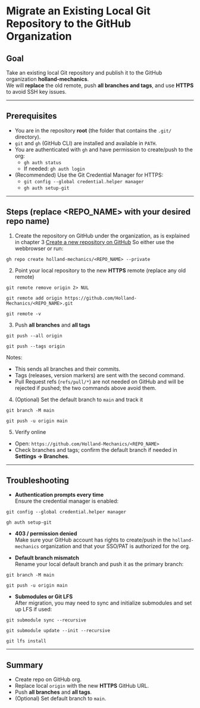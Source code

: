 # Migrate an Existing Local Git Repository to the GitHub Organization

## Goal
Take an existing local Git repository and publish it to the GitHub organization **holland-mechanics**.  
We will **replace** the old remote, push **all branches and tags**, and use **HTTPS** to avoid SSH key issues.

---

## Prerequisites
- You are in the repository **root** (the folder that contains the `.git/` directory).
- `git` and `gh` (GitHub CLI) are installed and available in `PATH`.
- You are authenticated with `gh` and have permission to create/push to the org:
  - `gh auth status`
  - If needed: `gh auth login`
- (Recommended) Use the Git Credential Manager for HTTPS:
  - `git config --global credential.helper manager`
  - `gh auth setup-git`

---

## Steps (replace <REPO_NAME> with your desired repo name)

1) Create the repository on GitHub under the organization, as is explained in chapter 3  [Create a new repository on GitHub](https://github.com/Holland-Mechanics/gitManuals/blob/master/create_new_repo_manual.md) So either use the webbrowser or run:
```
gh repo create holland-mechanics/<REPO_NAME> --private
```

2) Point your local repository to the new **HTTPS** remote (replace any old remote)
```
git remote remove origin 2> NUL
```
```
git remote add origin https://github.com/Holland-Mechanics/<REPO_NAME>.git
```
```
git remote -v
```

3) Push **all branches** and **all tags**
```
git push --all origin
```
```
git push --tags origin
```


Notes:
- This sends all branches and their commits.
- Tags (releases, version markers) are sent with the second command.
- Pull Request refs (`refs/pull/*`) are not needed on GitHub and will be rejected if pushed; the two commands above avoid them.


4) (Optional) Set the default branch to `main` and track it
```
git branch -M main
```
```
git push -u origin main
```

5) Verify online
- Open: `https://github.com/Holland-Mechanics/<REPO_NAME>`
- Check branches and tags; confirm the default branch if needed in **Settings → Branches**.

---

## Troubleshooting

- **Authentication prompts every time**  
  Ensure the credential manager is enabled:
```
git config --global credential.helper manager
```
```
gh auth setup-git
```

- **403 / permission denied**  
  Make sure your GitHub account has rights to create/push in the `holland-mechanics` organization and that your SSO/PAT is authorized for the org.

- **Default branch mismatch**  
  Rename your local default branch and push it as the primary branch:
```
git branch -M main
```
```
git push -u origin main
```

- **Submodules or Git LFS**  
  After migration, you may need to sync and initialize submodules and set up LFS if used:
```
git submodule sync --recursive
```
```
git submodule update --init --recursive
```
```
git lfs install
```

---

## Summary
- Create repo on GitHub org.
- Replace local `origin` with the new **HTTPS** GitHub URL.
- Push **all branches** and **all tags**.
- (Optional) Set default branch to `main`.
